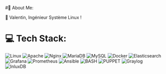 #👋 About Me: <br>

🚀 Valentin, Ingénieur Système Linux !


# 💻 Tech Stack:
![Linux](https://img.shields.io/badge/linux-%25FCC624.svg?style=for-the-badge&logo=linux&logoColor=white&color=%23FCC624)
![Apache](https://img.shields.io/badge/apache-%23D42029.svg?style=for-the-badge&logo=apache&logoColor=white) ![Nginx](https://img.shields.io/badge/nginx-%23009639.svg?style=for-the-badge&logo=nginx&logoColor=white) ![MariaDB](https://img.shields.io/badge/MariaDB-003545?style=for-the-badge&logo=mariadb&logoColor=white) ![MySQL](https://img.shields.io/badge/mysql-%2300f.svg?style=for-the-badge&logo=mysql&logoColor=white) ![Docker](https://img.shields.io/badge/docker-%230db7ed.svg?style=for-the-badge&logo=docker&logoColor=white) ![Elasticsearch](https://img.shields.io/badge/elasticsearch-%25005571.svg?style=for-the-badge&logo=elasticsearch&logoColor=white&color=%23005571) ![Grafana](https://img.shields.io/badge/grafana-%25F46800.svg?style=for-the-badge&logo=grafana&logoColor=white&color=%23F46800) ![Prometheus](https://img.shields.io/badge/prometheus-%25E6522C.svg?style=for-the-badge&logo=prometheus&logoColor=white&color=%23E6522C) ![Ansible](https://img.shields.io/badge/ansible-%25EE0000.svg?style=for-the-badge&logo=ansible&logoColor=white&color=%23EE0000)
![BASH](https://img.shields.io/badge/bash-%254EAA25.svg?style=for-the-badge&logo=GNU%20Bash&logoColor=white&color=%234EAA25)
![PUPPET](https://img.shields.io/badge/puppet-%25FFAE1A.svg?style=for-the-badge&logo=puppet&logoColor=white&color=%23FFAE1A)
![Graylog](https://img.shields.io/badge/graylog-%25FF3633.svg?style=for-the-badge&logo=graylog&logoColor=white&color=%23FF3633)
![InluxDB](https://img.shields.io/badge/influxdb-%2522ADF6.svg?style=for-the-badge&logo=influxdb&logoColor=white&color=%2322ADF6)







